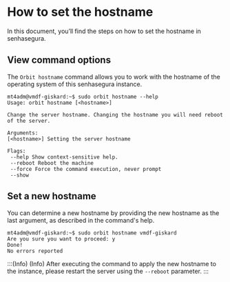 # How to set the hostname

In this document, you’ll find the steps on how to set the hostname in senhasegura.

## View command options
The `Orbit hostname` command allows you to work with the hostname of the operating system of this senhasegura instance.
``` 
mt4adm@vmdf-giskard:~$ sudo orbit hostname --help
Usage: orbit hostname [<hostname>]

Change the server hostname. Changing the hostname you will need reboot
of the server.

Arguments:
[<hostname>] Setting the server hostname

Flags:
 --help Show context-sensitive help.
 --reboot Reboot the machine
 --force Force the command execution, never prompt
 --show
``` 
## Set a new hostname
You can determine a new hostname by providing the new hostname as the last argument, as described in the command's help.
``` 
mt4adm@vmdf-giskard:~$ sudo orbit hostname vmdf-giskard
Are you sure you want to proceed: y
Done!
No errors reported
``` 
:::(Info) (Info)
After executing the command to apply the new hostname to the instance, please restart the server using the `--reboot` parameter.
:::



